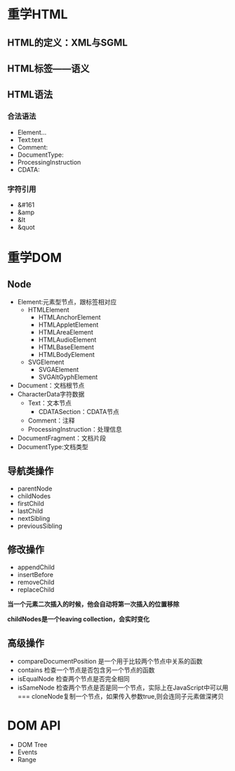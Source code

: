 # 重学HTML
## HTML的定义：XML与SGML

## HTML标签——语义

## HTML语法

### 合法语法
- Element<tagname>...</tagname>
- Text:text
- Comment:<!--comments-->
- DocumentType:<!Doctype html>
- ProcessingInstruction<?a 1 ?>
- CDATA:<![CDATA[]]>

### 字符引用
- &#161
- &amp
- &lt
- &quot

# 重学DOM

## Node

- Element:元素型节点，跟标签相对应
    - HTMLElement
        - HTMLAnchorElement
        - HTMLAppletElement
        - HTMLAreaElement
        - HTMLAudioElement
        - HTMLBaseElement
        - HTMLBodyElement
    - SVGElement
        - SVGAElement
        - SVGAltGyphElement
- Document：文档根节点
- CharacterData字符数据
    - Text：文本节点
        - CDATASection：CDATA节点
    - Comment：注释
    - ProcessingInstruction：处理信息
- DocumentFragment：文档片段
- DocumentType:文档类型

## 导航类操作
- parentNode
- childNodes
- firstChild
- lastChild
- nextSibling
- previousSibling

## 修改操作
- appendChild
- insertBefore
- removeChild
- replaceChild

**当一个元素二次插入的时候，他会自动将第一次插入的位置移除**

**childNodes是一个leaving collection，会实时变化**

## 高级操作
- compareDocumentPosition 是一个用于比较两个节点中关系的函数
- contains 检查一个节点是否包含另一个节点的函数
- isEqualNode 检查两个节点是否完全相同
- isSameNode 检查两个节点是否是同一个节点，实际上在JavaScript中可以用===
cloneNode复制一个节点，如果传入参数true,则会连同子元素做深拷贝

# DOM API

- DOM Tree
- Events
- Range